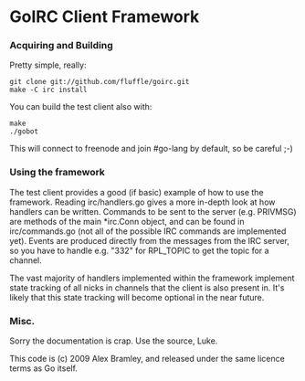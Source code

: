 GoIRC Client Framework
======================

### Acquiring and Building

Pretty simple, really:

	git clone git://github.com/fluffle/goirc.git
	make -C irc install

You can build the test client also with:

	make
	./gobot

This will connect to freenode and join #go-lang by default, so be careful ;-)

### Using the framework

The test client provides a good (if basic) example of how to use the framework.
Reading irc/handlers.go gives a more in-depth look at how handlers can be
written. Commands to be sent to the server (e.g. PRIVMSG) are methods of the
main \*irc.Conn object, and can be found in irc/commands.go (not all of the
possible IRC commands are implemented yet). Events are produced directly from
the messages from the IRC server, so you have to handle e.g. "332" for
RPL\_TOPIC to get the topic for a channel.

The vast majority of handlers implemented within the framework implement state
tracking of all nicks in channels that the client is also present in. It's
likely that this state tracking will become optional in the near future.

### Misc.

Sorry the documentation is crap. Use the source, Luke.

This code is (c) 2009 Alex Bramley, and released under the same licence terms
as Go itself.
